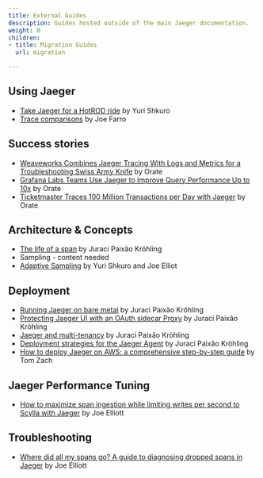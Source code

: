 ```yaml
---
title: External Guides
description: Guides hosted outside of the main Jaeger documentation.
weight: 8
children:
- title: Migration Guides
  url: migration

---
```


## Using Jaeger

* [Take Jaeger for a HotROD ride](https://medium.com/jaegertracing/take-jaeger-for-a-hotrod-ride-233cf43e46c2) by Yuri Shkuro
* [Trace comparisons](https://medium.com/jaegertracing/trace-comparisons-arrive-in-jaeger-1-7-a97ad5e2d05d) by Joe Farro

## Success stories

* [Weaveworks Combines Jaeger Tracing With Logs and Metrics for a Troubleshooting Swiss Army Knife](https://medium.com/jaegertracing/weaveworks-combines-jaeger-tracing-with-logs-and-metrics-for-a-troubleshooting-swiss-army-knife-5afc0f42b22e) by Orate
* [Grafana Labs Teams Use Jaeger to Improve Query Performance Up to 10x](https://medium.com/jaegertracing/grafana-labs-teams-observed-query-performance-improvements-up-to-10x-with-jaeger-cec84b0e3609) by Orate
* [Ticketmaster Traces 100 Million Transactions per Day with Jaeger](https://medium.com/jaegertracing/ticketmaster-traces-100-million-transactions-per-day-with-jaeger-38ec6cf599f0) by Orate

## Architecture & Concepts

* [The life of a span](https://medium.com/jaegertracing/the-life-of-a-span-ee508410200b) by Juraci Paixão Kröhling
* Sampling - content needed
* [Adaptive Sampling](https://medium.com/jaegertracing/adaptive-sampling-in-jaeger-50f336f4334) by Yuri Shkuro and Joe Elliot

## Deployment

* [Running Jaeger on bare metal](https://medium.com/jaegertracing/running-jaeger-agent-on-bare-metal-d1fc47d31fab) by Juraci Paixão Kröhling
* [Protecting Jaeger UI with an OAuth sidecar Proxy](https://medium.com/jaegertracing/protecting-jaeger-ui-with-an-oauth-sidecar-proxy-34205cca4bb1) by Juraci Paixão Kröhling
* [Jaeger and multi-tenancy](https://medium.com/jaegertracing/jaeger-and-multitenancy-99dfa1d49dc0) by Juraci Paixão Kröhling
* [Deployment strategies for the Jaeger Agent](https://medium.com/jaegertracing/deployment-strategies-for-the-jaeger-agent-1d6f91796d09) by Juraci Paixão Kröhling
* [How to deploy Jaeger on AWS: a comprehensive step-by-step guide](https://www.aspecto.io/blog/how-to-deploy-jaeger-on-aws-a-comprehensive-step-by-step-guide/) by Tom Zach

## Jaeger Performance Tuning

* [How to maximize span ingestion while limiting writes per second to Scylla with Jaeger](https://medium.com/jaegertracing/how-to-maximize-span-ingestion-while-limiting-writes-per-second-to-scylla-with-jaeger-3bcda5608841) by Joe Elliott

## Troubleshooting

* [Where did all my spans go? A guide to diagnosing dropped spans in Jaeger](https://medium.com/jaegertracing/where-did-all-my-spans-go-a-guide-to-diagnosing-dropped-spans-in-jaeger-10d9697f8182) by Joe Elliott
